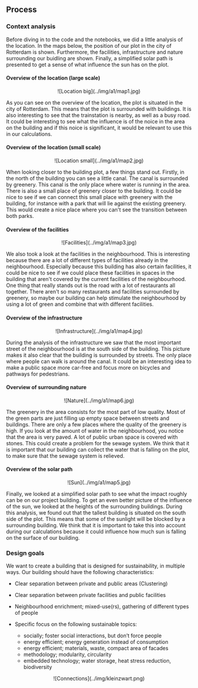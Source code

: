 ## Process

### Context analysis
Before diving in to the code and the notebooks, we did a little analysis of the location. In the maps below, the position of our plot in the city of Rotterdam is shown. Furthermore, the facilities, infrastructure and nature surrounding our buidling are shown. Finally, a simplified solar path is presented to get a sense of what influence the sun has on the plot.

#### Overview of the location (large scale)
<center>
    ![Location big](../img/a1/map1.jpg)
</center>

As you can see on the overview of the location, the plot is situated in the city of Rotterdam. This means that the plot is surrounded with buildings. It is also interesting to see that the trainstation is nearby, as well as a busy road. It could be interesting to see what the influence is of the noice in the area on the building and if this noice is significant, it would be relevant to use this in our calculations. 

#### Overview of the location (small scale)
<center>
    ![Location small](../img/a1/map2.jpg)
</center>

When looking closer to the building plot, a few things stand out. Firstly, in the north of the building you can see a little canal. The canal is surrounded by greenery. This canal is the only place where water is running in the area. There is also a small place of greenery closer to the building. It could be nice to see if we can connect this small place with greenery with the building, for instance with a park that will lie against the existing greenery. This would create a nice place where you can't see the transition between both parks.      

#### Overview of the facilities
<center>
    ![Facilities](../img/a1/map3.jpg)
</center>

We also took a look at the facilities in the neighbourhood. This is interesting because there are a lot of different types of facilities already in the neighbourhood. Especially because this building has also certain facilities, it could be nice to see if we could place these facilities in spaces in the building that aren't covered by the current facilities of the neighbourhood. One thing that really stands out is the road with a lot of restaurants all together. There aren't so many restaurants and facilities surrounded by greenery, so maybe our building can help stimulate the neighbourhood by using a lot of green and combine that with different facilities. 

#### Overview of the infrastructure
<center>
    ![Infrastructure](../img/a1/map4.jpg)
</center>

During the analysis of the infrastructure we saw that the most important street of the neighbourhood is at the south side of the building. This picture makes it also clear that the building is surrounded by streets. The only place where people can walk is around the canal. It could be an interesting idea to make a public space more car-free and focus more on bicycles and pathways for pedestrians. 

#### Overview of surrounding nature
<center>
    ![Nature](../img/a1/map6.jpg)
</center>

The greenery in the area consists for the most part of low quality. Most of the green parts are just filling up empty space between streets and buildings. There are only a few places where the quality of the greenery is high. If you look at the amount of water in the neighbourhood, you notice that the area is very paved. A lot of public urban space is covered with stones. This could create a problem for the sewage system. We think that it is important that our building can collect the water that is falling on the plot, to make sure that the sewage system is relieved.  

#### Overview of the solar path
<center>
    ![Sun](../img/a1/map5.jpg)
</center>

Finally, we looked at a simplified solar path to see what the impact roughly can be on our project building. To get an even better picture of the influence of the sun, we looked at the heights of the surrounding buildings. During this analysis, we found out that the tallest building is situated on the south side of the plot. This means that some of the sunlight will be blocked by a surrounding building. We think that it is important to take this into account during our calculations because it could influence how much sun is falling on the surface of our building.  

### Design goals
We want to create a building that is designed for sustainability, in multiple ways. Our building should have the following characteristics:

+ Clear separation between private and public areas (Clustering)

+ Clear separation between private facilities and public facilities

+ Neighbourhood enrichment; mixed-use(rs), gathering of different types of people

+ Specific focus on the following sustainable topics:

    + socially; foster social interactions, but don’t force people
    + energy efficient; energy generation instead of consumption
    + energy efficient; materials, waste, compact area of facades
    + methodology; modularity, circularity 
    + embedded technology; water storage, heat stress reduction, biodiversity

<center>
   ![Connections](../img/kleinzwart.png)
</center>
